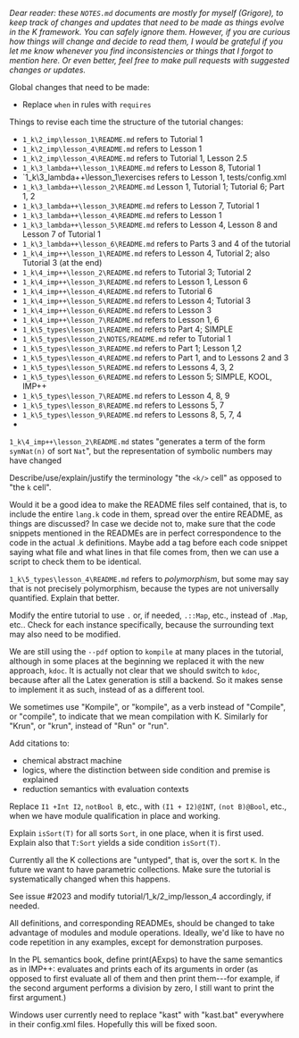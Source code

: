 <!-- Copyright (c) 2014-2016 K Team. All Rights Reserved. -->

*Dear reader: these `NOTES.md` documents are mostly for myself (Grigore), to
keep track of changes and updates that need to be made as things evolve
in the K framework.  You can safely ignore them.  However, if you are curious
how things will change and decide to read them, I would be grateful if you
let me know whenever you find inconsistencies or things that I forgot to
mention here.  Or even better, feel free to make pull requests with suggested
changes or updates.*

Global changes that need to be made:

* Replace `when` in rules with `requires`

Things to revise each time the structure of the tutorial changes:

* `1_k\2_imp\lesson_1\README.md` refers to Tutorial 1
* `1_k\2_imp\lesson_4\README.md` refers to Lesson 1
* `1_k\2_imp\lesson_4\README.md` refers to Tutorial 1, Lesson 2.5
* `1_k\3_lambda++\lesson_1\README.md` refers to Lesson 8, Tutorial 1
* `1_k\3_lambda++\lesson_1\exercises refers to Lesson 1, tests/config.xml
* `1_k\3_lambda++\lesson_2\README.md` Lesson 1, Tutorial 1; Tutorial 6; Part 1, 2
* `1_k\3_lambda++\lesson_3\README.md` refers to Lesson 7, Tutorial 1
* `1_k\3_lambda++\lesson_4\README.md` refers to Lesson 1
* `1_k\3_lambda++\lesson_5\README.md` refers to Lesson 4, Lesson 8 and Lesson 7 of Tutorial 1
* `1_k\3_lambda++\lesson_6\README.md` refers to Parts 3 and 4 of the tutorial
* `1_k\4_imp++\lesson_1\README.md` refers to Lesson 4, Tutorial 2; also Tutorial 3 (at the end)
* `1_k\4_imp++\lesson_2\README.md` refers to Tutorial 3; Tutorial 2
* `1_k\4_imp++\lesson_3\README.md` refers to Lesson 1, Lesson 6
* `1_k\4_imp++\lesson_4\README.md` refers to Tutorial 6
* `1_k\4_imp++\lesson_5\README.md` refers to Lesson 4; Tutorial 3
* `1_k\4_imp++\lesson_6\README.md` refers to Lesson 3
* `1_k\4_imp++\lesson_7\README.md` refers to Lesson 1, 6
* `1_k\5_types\lesson_1\README.md` refers to Part 4; SIMPLE
* `1_k\5_types\lesson_2\NOTES/README.md` refer to Tutorial 1
* `1_k\5_types\lesson_3\README.md` refers to Part 1; Lesson 1,2
* `1_k\5_types\lesson_4\README.md` refers to Part 1, and to Lessons 2 and 3
* `1_k\5_types\lesson_5\README.md` refers to Lessons 4, 3, 2
* `1_k\5_types\lesson_6\README.md` refers to Lesson 5; SIMPLE, KOOL, IMP++
* `1_k\5_types\lesson_7\README.md` refers to Lesson 4, 8, 9
* `1_k\5_types\lesson_8\README.md` refers to Lessons 5, 7
* `1_k\5_types\lesson_9\README.md` refers to Lessons 8, 5, 7, 4
* 

`1_k\4_imp++\lesson_2\README.md` states "generates a term of the form
`symNat(n)` of sort `Nat`", but the representation of symbolic numbers may
have changed

Describe/use/explain/justify the terminology "the `<k/>` cell" as opposed to "the `k` cell".

Would it be a good idea to make the README files self contained, that is,
to include the entire `lang.k` code in them, spread over the entire README, as things
are discussed?  In case we decide not to, make sure that the code snippets mentioned
in the READMEs are in perfect correspondence to the code in the actual .k definitions.
Maybe add a tag before each code snippet saying what file and what lines in that
file comes from, then we can use a script to check them to be identical.

`1_k\5_types\lesson_4\README.md` refers to *polymorphism*, but some may say that is not precisely 
polymorphism, because the types are not universally quantified.  Explain that better.

Modify the entire tutorial to use `.` or, if needed, `.::Map`, etc.,
instead of `.Map`, etc..  Check for each instance specifically, because
the surrounding text may also need to be modified.

We are still using the `--pdf` option to `kompile` at many places in the
tutorial, although in some places at the beginning we replaced it with the
new approach, `kdoc`.  It is actually not clear that we should switch to
`kdoc`, because after all the Latex generation is still a backend.  So it
makes sense to implement it as such, instead of as a different tool.

We sometimes use "Kompile", or "kompile", as a verb instead of "Compile",
or "compile", to indicate that we mean compilation with K.  Similarly for
"Krun", or "krun", instead of "Run" or "run".

Add citations to:

* chemical abstract machine
* logics, where the distinction between side condition and premise is explained
* reduction semantics with evaluation contexts

Replace `I1 +Int I2`, `notBool B`, etc., with `(I1 + I2)@INT`, `(not B)@Bool`,
etc., when we have module qualification in place and working.

Explain `isSort(T)` for all sorts `Sort`, in one place, when it is first used.
Explain also that `T:Sort` yields a side condition `isSort(T)`.

Currently all the K collections are "untyped", that is, over the sort `K`.
In the future we want to have parametric collections.  Make sure the tutorial
is systematically changed when this happens.

See issue #2023 and modify tutorial/1_k/2_imp/lesson_4 accordingly, if needed.

All definitions, and corresponding READMEs, should be changed to take advantage
of modules and module operations.  Ideally, we'd like to have no code repetition
in any examples, except for demonstration purposes.

In the PL semantics book, define print(AExps) to have the same semantics as in
IMP++: evaluates and prints each of its arguments in order (as opposed to
first evaluate all of them and then print them---for example, if the second
argument performs a division by zero, I still want to print the first argument.)

Windows user currently need to replace "kast" with "kast.bat" everywhere in their
config.xml files.  Hopefully this will be fixed soon.
